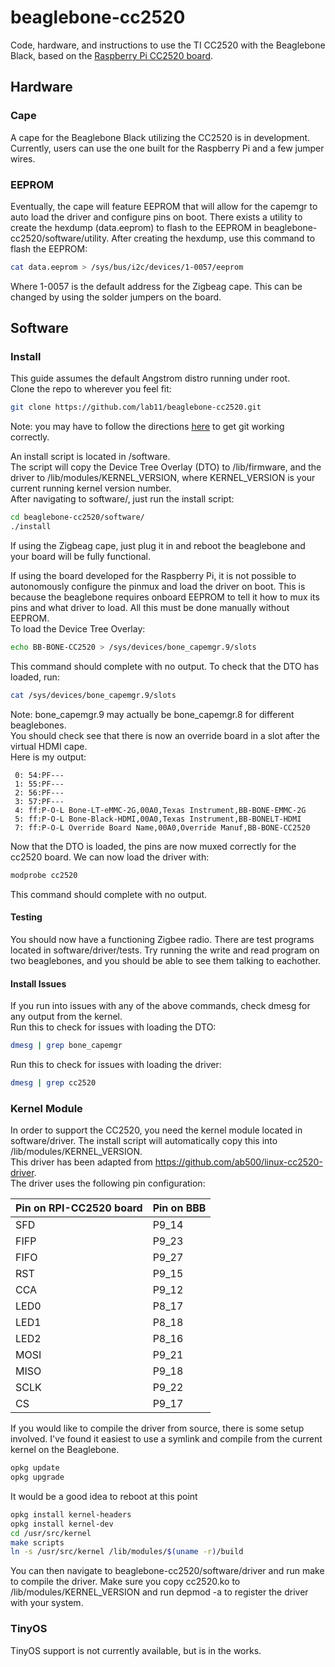 beaglebone-cc2520
=================

Code, hardware, and instructions to use the TI CC2520 with the Beaglebone Black, based on the [Raspberry Pi CC2520 board](https://github.com/lab11/raspberrypi-cc2520).

Hardware
--------
### Cape
A cape for the Beaglebone Black utilizing the CC2520 is in development. Currently, users can use the one built for the Raspberry Pi and a few jumper wires.

### EEPROM
Eventually, the cape will feature EEPROM that will allow for the capemgr to auto load the driver and configure pins on boot. There exists a utility to create the hexdump (data.eeprom) to flash to the EEPROM in beaglebone-cc2520/software/utility. After creating the hexdump, use this command to flash the EEPROM:

```bash
cat data.eeprom > /sys/bus/i2c/devices/1-0057/eeprom
```
Where 1-0057 is the default address for the Zigbeag cape. This can be changed by using the solder jumpers on the board.

Software
--------
### Install

This guide assumes the default Angstrom distro running under root.<br/>
Clone the repo to wherever you feel fit:

```bash
git clone https://github.com/lab11/beaglebone-cc2520.git
```

Note: you may have to follow the directions [here](http://derekmolloy.ie/fixing-git-and-curl-certificates-problem-on-beaglebone-blac/) to get git working correctly.

An install script is located in /software. <br/>
The script will copy the Device Tree Overlay (DTO) to /lib/firmware, and the driver to /lib/modules/KERNEL_VERSION, where KERNEL_VERSION is your current running kernel version number. <br/>
After navigating to software/, just run the install script:

```bash
cd beaglebone-cc2520/software/
./install
```

If using the Zigbeag cape, just plug it in and reboot the beaglebone and your board will be fully functional.

If using the board developed for the Raspberry Pi, it is not possible to autonomously configure the pinmux and load the driver on boot. This is because the beaglebone requires onboard EEPROM to tell it how to mux its pins and what driver to load. All this must be done manually without EEPROM.<br/>
To load the Device Tree Overlay:

```bash
echo BB-BONE-CC2520 > /sys/devices/bone_capemgr.9/slots
```
This command should complete with no output.
To check that the DTO has loaded, run:

```bash
cat /sys/devices/bone_capemgr.9/slots
```
Note: bone_capemgr.9 may actually be bone_capemgr.8 for different beaglebones. <br/>
You should check see that there is now an override board in a slot after the virtual HDMI cape. <br/>
Here is my output:

```
 0: 54:PF---
 1: 55:PF---
 2: 56:PF---
 3: 57:PF---
 4: ff:P-O-L Bone-LT-eMMC-2G,00A0,Texas Instrument,BB-BONE-EMMC-2G
 5: ff:P-O-L Bone-Black-HDMI,00A0,Texas Instrument,BB-BONELT-HDMI
 7: ff:P-O-L Override Board Name,00A0,Override Manuf,BB-BONE-CC2520
```

Now that the DTO is loaded, the pins are now muxed correctly for the cc2520 board. We can now load the driver with:

```bash
modprobe cc2520
```

This command should complete with no output. <br/>

#### Testing
You should now have a functioning Zigbee radio. There are test programs located in software/driver/tests. Try running the write and read program on two beaglebones, and you should be able to see them talking to eachother.

#### Install Issues
If you run into issues with any of the above commands, check dmesg for any output from the kernel. <br/>
Run this to check for issues with loading the DTO:

```bash
dmesg | grep bone_capemgr
```

Run this to check for issues with loading the driver:

```bash
dmesg | grep cc2520
```

### Kernel Module

In order to support the CC2520, you need the kernel module located in software/driver. The install script will automatically copy this into /lib/modules/KERNEL_VERSION. <br/>
This driver has been adapted from https://github.com/ab500/linux-cc2520-driver. <br/>
The driver uses the following pin configuration:

Pin on RPI-CC2520 board | Pin on BBB
---------------- | ----------
SFD | P9_14
FIFP | P9_23
FIFO | P9_27
RST | P9_15
CCA | P9_12
LED0 | P8_17
LED1 | P8_18
LED2 | P8_16
MOSI | P9_21
MISO | P9_18
SCLK | P9_22
CS | P9_17

If you would like to compile the driver from source, there is some setup involved.
I've found it easiest to use a symlink and compile from the current kernel on the Beaglebone.

```bash
opkg update
opkg upgrade
```
It would be a good idea to reboot at this point

```bash
opkg install kernel-headers
opkg install kernel-dev
cd /usr/src/kernel
make scripts
ln -s /usr/src/kernel /lib/modules/$(uname -r)/build
```

You can then navigate to beaglebone-cc2520/software/driver and run make to compile the driver. Make sure you copy cc2520.ko to /lib/modules/KERNEL_VERSION and run depmod -a to register the driver with your system.


### TinyOS

TinyOS support is not currently available, but is in the works.